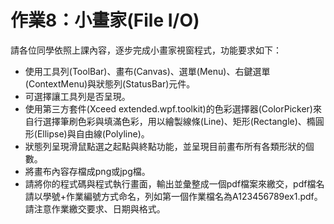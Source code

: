 # 作業8：小畫家(File I/O)
請各位同學依照上課內容，逐步完成小畫家視窗程式，功能要求如下：  
- 使用工具列(ToolBar)、畫布(Canvas)、選單(Menu)、右鍵選單(ContextMenu)與狀態列(StatusBar)元件。
- 可選擇讓工具列是否呈現。
- 使用第三方套件(Xceed extended.wpf.toolkit)的色彩選擇器(ColorPicker)來自行選擇筆刷色彩與填滿色彩，用以繪製線條(Line)、矩形(Rectangle)、橢圓形(Ellipse)與自由線(Polyline)。
- 狀態列呈現滑鼠點選之起點與終點功能，並呈現目前畫布所有各類形狀的個數。
- 將畫布內容存檔成png或jpg檔。
- 請將你的程式碼與程式執行畫面，輸出並彙整成一個pdf檔案來繳交，pdf檔名請以學號+作業編號方式命名，列如第一個作業檔名為A123456789ex1.pdf。請注意作業繳交要求、日期與格式。
